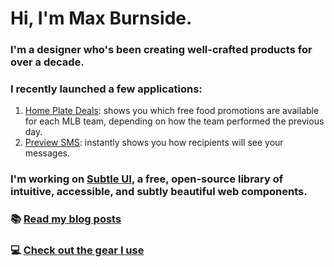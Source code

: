 # Hi, I'm Max Burnside.

### I'm a designer who's been creating well-crafted products for over a decade. 

### I recently launched a few applications:

1. <a href="https://homeplatedeals.com#github_referral">Home Plate Deals</a>: shows you which free food promotions are available for each MLB team, depending on how the team performed the previous day.
2. <a href="https://previewsms.com#github_referral" target="_blank">Preview SMS</a>: instantly shows you how recipients will see your messages.

### I'm working on <a href="https://github.com/maxburnside/subtle_ui">Subtle UI</a>, a free, open-source library of intuitive, accessible, and subtly beautiful web components.

### 📚 <a href="https://maxburnside.com/blog#github_referral">Read my blog posts</a>

### 💻 <a href="https://maxburnside.com/gear#github_referral">Check out the gear I use</a>
